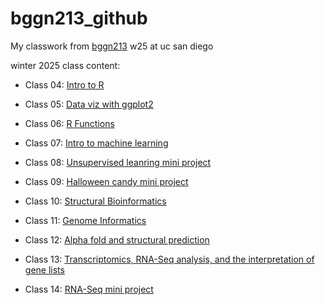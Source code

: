 # bggn213_github
My classwork from [bggn213](https://bioboot.github.io/bggn213_W25/) w25 at uc san diego

winter 2025 class content:

- Class 04: [Intro to R](https://github.com/kmostoller1/bggn213_github/blob/main/class04/class4.pdf)

- Class 05: [Data viz with ggplot2](Class05.html)

- Class 06: [R Functions](https://github.com/kmostoller1/bggn213_github/blob/main/Class06/Class6.pdf)

- Class 07: [Intro to machine learning](https://github.com/kmostoller1/bggn213_github/blob/main/Class07/class07.pdf)

- Class 08: [Unsupervised leanring mini project](https://github.com/kmostoller1/bggn213_github/blob/main/Class08/Miniproject08.pdf)

- Class 09: [Halloween candy mini project](https://github.com/kmostoller1/bggn213_github/blob/main/class09/halloweencandy.pdf)

- Class 10: [Structural Bioinformatics](https://github.com/kmostoller1/bggn213_github/blob/main/Class10/Class10.pdf)

- Class 11: [Genome Informatics](https://github.com/kmostoller1/bggn213_github/blob/main/class11/class11.pdf)

- Class 12: [Alpha fold and structural prediction](https://github.com/kmostoller1/bggn213_github/blob/main/Class12/AlphaFold%20Analysis%20class%2012.pdf)

- Class 13: [Transcriptomics, RNA-Seq analysis, and the interpretation of gene lists](https://github.com/kmostoller1/bggn213_github/blob/main/Class13/Class-13.pdf)

- Class 14: [RNA-Seq mini project](https://github.com/kmostoller1/bggn213_github/blob/main/Class14/Class-14.pdf)


